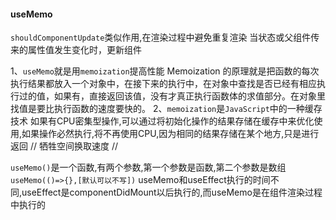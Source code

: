 #### useMemo

`shouldComponentUpdate`类似作用,在渲染过程中避免重复渲染
当状态或父组件传来的属性值发生变化时，更新组件


1、`useMemo`就是用`memoization`提高性能
   Memoization 的原理就是把函数的每次执行结果都放入一个对象中，在接下来的执行中，在对象中查找是否已经有相应执行过的值，如果有，直接返回该值，没有才真正执行函数体的求值部分。在对象里找值是要比执行函数的速度要快的。
2、`memoization`是`JavaScript`中的一种缓存技术
如果有CPU密集型操作,可以通过将初始化操作的结果存储在缓存中来优化使用,如果操作必然执行,将不再使用CPU,因为相同的结果存储在某个地方,只是进行返回
                   //   牺牲空间换取速度   //
                   
                  
`useMemo()`是一个函数,有两个参数,第一个参数是函数,第二个参数是数组
`useMemo(()=>{},[默认可以不写])`
useMemo和useEffect执行的时间不同,useEffect是componentDidMount以后执行的,而useMemo是在组件渲染过程中执行的
